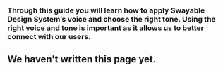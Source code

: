 ### Through this guide you will learn how to apply Swayable Design System’s voice and choose the right tone. Using the right voice and tone is important as it allows us to better connect with our users.

## We haven't written this page yet.
